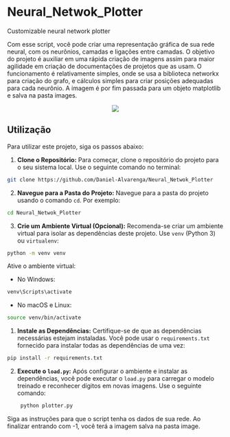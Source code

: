 # Neural_Netwok_Plotter
Customizable neural network plotter

Com esse script, você pode criar uma representação gráfica de sua rede neural, com os neurônios, camadas e ligações entre camadas.
O objetivo do projeto é auxiliar em uma rápida criação de imagens assim para maior agilidade em criação de documentações de projetos que as usam.
O funcionamento é relativamente simples, onde se usa a biblioteca networkx para criação do grafo, e cálculos simples para criar posições adequadas para cada neurônio.
A imagem é por fim passada para um objeto matplotlib e salva na pasta images.

<p align="center">
  <img src="https://github.com/Daniel-Alvarenga/Neural_Netwok_Plotter/assets/128755697/deabf8f4-e1cd-4902-9999-2196475c60e6"/>
</p>

## Utilização

Para utilizar este projeto, siga os passos abaixo:

1. **Clone o Repositório:** Para começar, clone o repositório do projeto para o seu sistema local. Use o seguinte comando no terminal:
```bash    
git clone https://github.com/Daniel-Alvarenga/Neural_Netwok_Plotter
```

    
2. **Navegue para a Pasta do Projeto:** Navegue para a pasta do projeto usando o comando `cd`. Por exemplo:
```bash
cd Neural_Netwok_Plotter
 ```
    
3. **Crie um Ambiente Virtual (Opcional):** Recomenda-se criar um ambiente virtual para isolar as dependências deste projeto. Use `venv` (Python 3) ou `virtualenv`:
 ```bash
python -m venv venv
 ```

Ative o ambiente virtual:
    

 - No Windows:
```bash
venv\Scripts\activate
``` 
    
 - No macOS e Linux: 
```bash       
source venv/bin/activate
```

1. **Instale as Dependências:** Certifique-se de que as dependências necessárias estejam instaladas. Você pode usar o `requirements.txt` fornecido para instalar todas as dependências de uma vez:
 ```bash
 pip install -r requirements.txt
  ```
2. **Execute o `load.py`:** Após configurar o ambiente e instalar as dependências, você pode executar o `load.py` para carregar o modelo treinado e reconhecer dígitos em novas imagens. Use o seguinte comando: 
   ```bash   
    python plotter.py
    ```
Siga as instruções para que o script tenha os dados de sua rede. Ao finalizar entrando com -1, você terá a imagem salva na pasta image.
